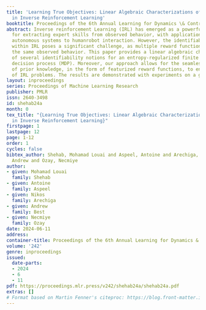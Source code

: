 ```yaml
---
title: 'Learning True Objectives: Linear Algebraic Characterizations of Identifiability
  in Inverse Reinforcement Learning'
booktitle: Proceedings of the 6th Annual Learning for Dynamics \& Control Conference
abstract: Inverse reinforcement Learning (IRL) has emerged as a powerful paradigm
  for extracting expert skills from observed behavior, with applications ranging from
  autonomous systems to humanrobot interaction. However, the identifiability issue
  within IRL poses a significant challenge, as multiple reward functions can explain
  the same observed behavior. This paper provides a linear algebraic characterization
  of several identifiability notions for an entropy-regularized finite horizon Markov
  decision process (MDP). Moreover, our approach allows for the seamless integration
  of prior knowledge, in the form of featurized reward functions, to enhance the identifiability
  of IRL problems. The results are demonstrated with experiments on a grid world environment.
layout: inproceedings
series: Proceedings of Machine Learning Research
publisher: PMLR
issn: 2640-3498
id: shehab24a
month: 0
tex_title: "{Learning True Objectives: Linear Algebraic Characterizations of Identifiability
  in Inverse Reinforcement Learning}"
firstpage: 1
lastpage: 12
page: 1-12
order: 1
cycles: false
bibtex_author: Shehab, Mohamad Louai and Aspeel, Antoine and Arechiga, Nikos and Best,
  Andrew and Ozay, Necmiye
author:
- given: Mohamad Louai
  family: Shehab
- given: Antoine
  family: Aspeel
- given: Nikos
  family: Arechiga
- given: Andrew
  family: Best
- given: Necmiye
  family: Ozay
date: 2024-06-11
address:
container-title: Proceedings of the 6th Annual Learning for Dynamics & Control Conference
volume: '242'
genre: inproceedings
issued:
  date-parts:
  - 2024
  - 6
  - 11
pdf: https://proceedings.mlr.press/v242/shehab24a/shehab24a.pdf
extras: []
# Format based on Martin Fenner's citeproc: https://blog.front-matter.io/posts/citeproc-yaml-for-bibliographies/
---
```

